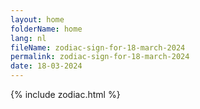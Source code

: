 ```yaml
---
layout: home
folderName: home
lang: nl
fileName: zodiac-sign-for-18-march-2024
permalink: zodiac-sign-for-18-march-2024
date: 18-03-2024
---
```

{% include zodiac.html %}

